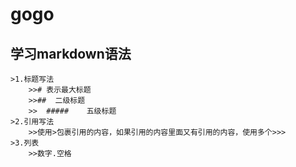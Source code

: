# gogo

##  学习markdown语法
    >1.标题写法
        >># 表示最大标题
        >>##  二级标题
        >>  #####    五级标题
    >2.引用写法
        >>使用>包裹引用的内容，如果引用的内容里面又有引用的内容，使用多个>>>
    >3.列表
        >>数字.空格